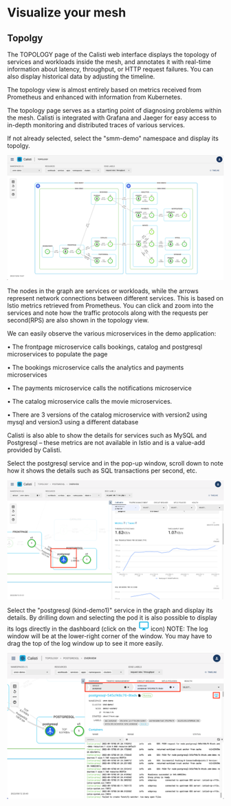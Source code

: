 

# Visualize your mesh

## Topolgy 

The TOPOLOGY page of the Calisti web interface displays the topology of services and workloads inside the mesh, and annotates it with real-time information about latency, throughput, or HTTP request failures. You can also display historical data by adjusting the timeline.

The topology view is almost entirely based on metrics received from Prometheus and enhanced with information from Kubernetes.

The topology page serves as a starting point of diagnosing problems within the mesh. Calisti is integrated with Grafana and Jaeger for easy access to in-depth monitoring and distributed traces of various services.

If not already selected, select the "smm-demo" namespace and display its topolgy.

![topology 1](images/m1_3.png)

The nodes in the graph are services or workloads, while the arrows represent network connections between different services. This is based on Istio metrics retrieved from Prometheus. You can click and zoom into the services and note how the traffic protocols along with the requests per second(RPS) are also shown in the topology view.

We can easily observe the various microservices in the demo application:

•	The frontpage microservice calls bookings, catalog and postgresql microservices to populate the page

•	The bookings microservice calls the analytics and payments microservices 

•	The payments microservice calls the notifications microservice

•	The catalog microservice calls the movie microservices.

•	There are 3 versions of the catalog microservice with version2 using mysql and version3 using a different database



Calisti is also able to show the details for services such as MySQL and Postgresql – these metrics are not available in Istio and is a value-add provided by Calisti. 

Select the postgresql service and in the pop-up window, scroll down to note how it shows the details such as SQL transactions per second, etc.  

![calisti dashboard 6](images/1_8.png)


Select the "postgresql (kind-demo1)" service in the graph and display its details. By drilling down and selecting the pod it is also possible to display its logs directly in the dashboard (click on the ![log](images/log_icon.png) icon) NOTE: The log window will be at the lower-right corner of the window. You may have to drag the top of the log window up to see it more easily.

![topology 1](images/pod_logs.png)

